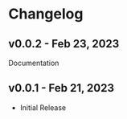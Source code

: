 # Changelog

## v0.0.2 - Feb 23, 2023

Documentation 

## v0.0.1 - Feb 21, 2023

-  Initial Release 
